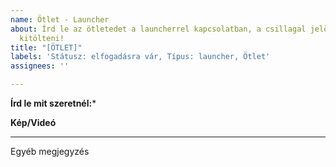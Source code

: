 ```yaml
---
name: Ötlet - Launcher
about: Írd le az ötletedet a launcherrel kapcsolatban, a csillagal jelölt kötelező
  kitölteni!
title: "[ÖTLET]"
labels: 'Státusz: elfogadásra vár, Típus: launcher, Ötlet'
assignees: ''

---
```


**Írd le mit szeretnél:***

**Kép/Videó**

---
Egyéb megjegyzés
